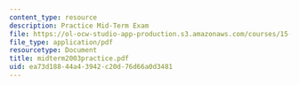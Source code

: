 ```yaml
---
content_type: resource
description: Practice Mid-Term Exam
file: https://ol-ocw-studio-app-production.s3.amazonaws.com/courses/15-057-systems-optimization-spring-2003/ea73d18844a43942c20d76d66a0d3481_midterm2003practice.pdf
file_type: application/pdf
resourcetype: Document
title: midterm2003practice.pdf
uid: ea73d188-44a4-3942-c20d-76d66a0d3481
---
```

